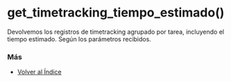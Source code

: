 # get_timetracking_tiempo_estimado()

Devolvemos los registros de timetracking agrupado por tarea, incluyendo el tiempo estimado. Según los parámetros recibidos.

### Más

  * [Volver al Índice](./index.md)
